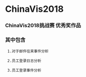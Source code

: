 # ChinaVis2018
### ChinaVis2018挑战赛 优秀奖作品


### 其中包含

     1.对于邮件往来事件分析
     
     2.员工登录日志分析
     
     3.员工登录事件分析
